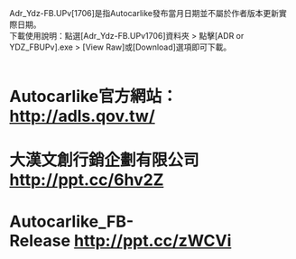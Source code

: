 Adr_Ydz-FB.UPv[1706]是指Autocarlike發布當月日期並不屬於作者版本更新實際日期。<br>
下載使用說明：點選[Adr_Ydz-FB.UPv1706]資料夾 > 點擊[ADR or YDZ_FBUPv].exe > [View Raw]或[Download]選項即可下載。<br><br>
# Autocarlike官方網站：http://adls.qov.tw/
# 大漢文創行銷企劃有限公司 http://ppt.cc/6hv2Z
# Autocarlike_FB-Release http://ppt.cc/zWCVi
